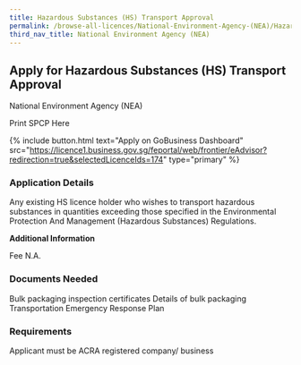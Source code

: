 ```yaml
---
title: Hazardous Substances (HS) Transport Approval
permalink: /browse-all-licences/National-Environment-Agency-(NEA)/Hazardous-Substances-(HS)-Transport-Approval
third_nav_title: National Environment Agency (NEA)
---
```


## Apply for Hazardous Substances (HS) Transport Approval

National Environment Agency (NEA)

Print SPCP Here


{% include button.html text="Apply on GoBusiness Dashboard" src="https://licence1.business.gov.sg/feportal/web/frontier/eAdvisor?redirection=true&selectedLicenceIds=174" type="primary" %}

### Application Details

<p>Any existing HS licence holder who wishes to transport hazardous substances in quantities exceeding those specified in the Environmental Protection And Management (Hazardous Substances) Regulations.</p>

**Additional Information**

Fee
N.A.

### Documents Needed

Bulk packaging inspection certificates
Details of bulk packaging
Transportation Emergency Response Plan

### Requirements

Applicant must be ACRA registered company/ business

